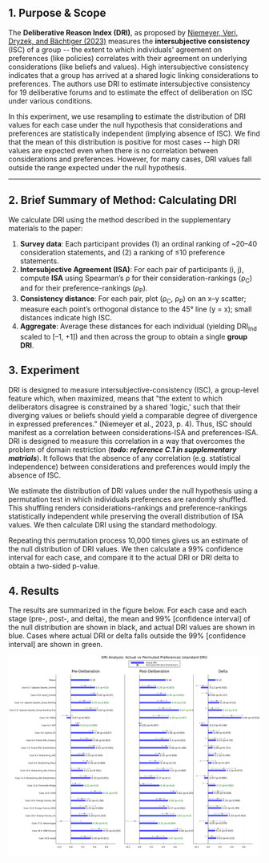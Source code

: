 ## 1. Purpose & Scope

The **Deliberative Reason Index (DRI)**, as proposed by [Niemeyer, Veri, Dryzek, and Bächtiger (2023)](https://doi.org/10.1017/S0003055423000023) measures the **intersubjective consistency** (ISC) of a group -- the extent to which individuals' agreement on preferences (like policies) correlates with their agreement on underlying considerations (like beliefs and values). High intersubjective consistency indicates that a group has arrived at a shared logic linking considerations to preferences. The authors use DRI to estimate intersubjective consistency for 19 deliberative forums and to estimate the effect of deliberation on ISC under various conditions.

In this experiment, we use resampling to estimate the distribution of DRI values for each case under the null hypothesis that considerations and preferences are statistically independent (implying absence of ISC). We find that the mean of this distribution is positive for most cases -- high DRI values are expected even when there is no correlation between considerations and preferences. However, for many cases, DRI values fall outside the range expected under the null hypothesis.

----

## 2. Brief Summary of Method: Calculating DRI

We calculate DRI using the method described in the supplementary materials to the paper:

1. **Survey data**: Each participant provides (1) an ordinal ranking of ~20–40 consideration statements, and (2) a ranking of ≤10 preference statements.
2. **Intersubjective Agreement (ISA)**: For each pair of participants (i, j), compute **ISA** using Spearman’s ρ for their consideration-rankings (ρ<sub>C</sub>) and for their preference-rankings (ρ<sub>P</sub>).
3. **Consistency distance**: For each pair, plot (ρ<sub>C</sub>, ρ<sub>P</sub>) on an x–y scatter; measure each point’s orthogonal distance to the 45° line (y = x); small distances indicate high ISC.
4. **Aggregate**: Average these distances for each individual (yielding DRI<sub>Ind</sub> scaled to [–1, +1]) and then across the group to obtain a single **group DRI**.

## 3. Experiment

DRI is designed to measure intersubjective-consistency (ISC), a group-level feature which, when maximized, means that "the extent to which deliberators disagree is constrained by a shared 'logic,' such that their diverging values or beliefs should yield a comparable degree of divergence in expressed preferences.” (Niemeyer et al., 2023, p. 4). Thus, ISC should manifest as a correlation between considerations-ISA and preferences-ISA. DRI is designed to measure this correlation in a way that overcomes the problem of domain restriction (***todo: reference C.1 in supplementary matrials***). It follows that the absence of any correlation (e.g. statistical independence) between considerations and preferences would imply the absence of ISC.

We estimate the distribution of DRI values under the null hypothesis using a permutation test in which individuals preferences are randomly shuffled. This shuffling renders considerations-rankings and preference-rankings statistically independent while preserving the overall distribution of ISA values. We then calculate DRI using the standard methodology.

Repeating this permutation process 10,000 times gives us an estimate of the null distribution of DRI values. We then calculate a 99% confidence interval for each case, and compare it to the actual DRI or DRI delta to obtain a two-sided p-value.


## 4. Results

The results are summarized in the figure below. For each case and each stage (pre-, post-, and delta), the mean and 99% [confidence interval] of the null distribution are shown in black, and actual DRI values are shown in blue. Cases where actual DRI or delta falls outside the 99% [confidence interval] are shown in green.

![Figure 1. Chart of Overall Results](../published-output/permuted-preferences/dri-comparison-permuted-preferences-standard.png)













